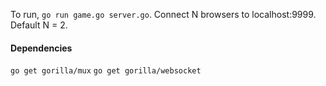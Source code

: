 To run,
`go run game.go server.go`.
Connect N browsers to localhost:9999. Default N = 2.

#### Dependencies
`go get gorilla/mux`
`go get gorilla/websocket`
